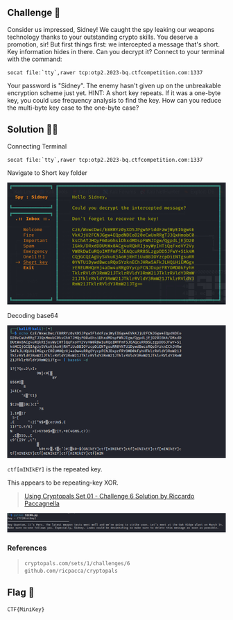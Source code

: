 ## Challenge 🧩

Consider us impressed, Sidney! We caught the spy leaking our weapons technology thanks to your outstanding crypto skills.
You deserve a promotion, sir! But first things first: we intercepted a message that's short. Key information hides in there.
Can you decrypt it? Connect to your terminal with the command:

```shell
socat file:`tty`,rawer tcp:otp2.2023-bq.ctfcompetition.com:1337
```

Your password is "Sidney". The enemy hasn't given up on the unbreakable encryption scheme just yet.
HINT: A short key repeats. If it was a one-byte key, you could use frequency analysis to find the key. How can you reduce the multi-byte key case to the one-byte case?

## Solution 🕵️‍♂️

Connecting Terminal

```shell
socat file:`tty`,rawer tcp:otp2.2023-bq.ctfcompetition.com:1337
```

Navigate to Short key folder

![Short Key Folder](src/C2_ShortKey_Folder.PNG)

Decoding base64

![Base64 Decode](src/C2_Base64_Decode.PNG)

`ctf[mINIkEY]` is the repeated key.

This appears to be repeating-key XOR.
> [Using Cryptopals Set 01 - Challenge 6 Solution by Riccardo Paccagnella](https://github.com/ricpacca/cryptopals/blob/master/S1C06.py)

![Message with Flag](src/C2_Message_with_Flag.PNG)

### References

> `cryptopals.com/sets/1/challenges/6` </br>
> `github.com/ricpacca/cryptopals`

## Flag 🚩

`CTF{MiniKey}`
